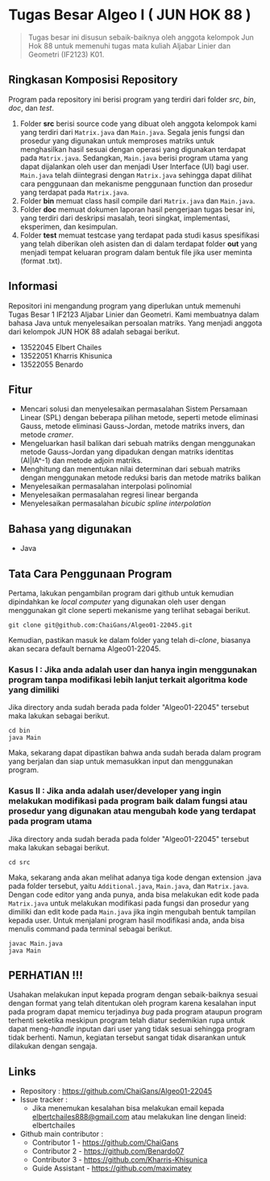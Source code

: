 # Tugas Besar Algeo I ( JUN HOK 88 )
> Tugas besar ini disusun sebaik-baiknya oleh anggota kelompok Jun Hok 88 untuk memenuhi tugas mata kuliah Aljabar Linier dan Geometri (IF2123) K01.

## Ringkasan Komposisi Repository
Program pada repository ini berisi program yang terdiri dari folder _src_, _bin_, _doc_, dan _test_.
1. Folder **src** berisi source code yang dibuat oleh anggota kelompok kami yang terdiri dari `Matrix.java` dan `Main.java`. Segala jenis fungsi dan prosedur yang digunakan untuk memproses matriks untuk menghasilkan hasil sesuai dengan operasi yang digunakan terdapat pada `Matrix.java`. Sedangkan, `Main.java` berisi program utama yang dapat dijalankan oleh user dan menjadi User Interface (UI) bagi user. `Main.java` telah diintegrasi dengan `Matrix.java` sehingga dapat dilihat cara penggunaan dan mekanisme penggunaan function dan prosedur yang terdapat pada `Matrix.java`.
2. Folder **bin** memuat class hasil compile dari `Matrix.java` dan `Main.java`.
3. Folder **doc** memuat dokumen laporan hasil pengerjaan tugas besar ini, yang terdiri dari deskripsi masalah, teori singkat, implementasi, eksperimen, dan kesimpulan.
4. Folder **test** memuat testcase yang terdapat pada studi kasus spesifikasi yang telah diberikan oleh asisten dan di dalam terdapat folder **out** yang menjadi tempat keluaran program dalam bentuk file jika user meminta (format .txt).
   
## Informasi
Repositori ini mengandung program yang diperlukan untuk memenuhi Tugas Besar 1 IF2123 Aljabar Linier dan Geometri. Kami membuatnya dalam bahasa Java untuk menyelesaikan persoalan matriks. Yang menjadi anggota dari kelompok JUN HOK 88 adalah sebagai berikut.
- 13522045 Elbert Chailes
- 13522051 Kharris Khisunica
- 13522055 Benardo

## Fitur
- Mencari solusi dan menyelesaikan permasalahan Sistem Persamaan Linear (SPL) dengan beberapa pilihan metode, seperti metode eliminasi Gauss, metode eliminasi Gauss-Jordan, metode matriks invers, dan metode _cramer_.
- Mengeluarkan hasil balikan dari sebuah matriks dengan menggunakan metode Gauss-Jordan yang dipadukan dengan matriks identitas (AI|IA^-1) dan metode adjoin matriks.
- Menghitung dan menentukan nilai determinan dari sebuah matriks dengan menggunakan metode reduksi baris dan metode matriks balikan
- Menyelesaikan permasalahan interpolasi polinomial
- Menyelesaikan permasalahan regresi linear berganda
- Menyelesaikan permasalahan _bicubic spline interpolation_

## Bahasa yang digunakan
- Java

## Tata Cara Penggunaan Program
Pertama, lakukan pengambilan program dari github untuk kemudian dipindahkan ke _local computer_ yang digunakan oleh user dengan menggunakan git clone seperti mekanisme yang terlihat sebagai berikut.
```shell
git clone git@github.com:ChaiGans/Algeo01-22045.git
```
Kemudian, pastikan masuk ke dalam folder yang telah di-_clone_, biasanya akan secara default bernama Algeo01-22045.

### Kasus I : Jika anda adalah user dan hanya ingin menggunakan program tanpa modifikasi lebih lanjut terkait algoritma kode yang dimiliki
Jika directory anda sudah berada pada folder "Algeo01-22045" tersebut maka lakukan sebagai berikut.
```shell
cd bin
java Main
```
Maka, sekarang dapat dipastikan bahwa anda sudah berada dalam program yang berjalan dan siap untuk memasukkan input dan menggunakan program.

### Kasus II : Jika anda adalah user/developer yang ingin melakukan modifikasi pada program baik dalam fungsi atau prosedur yang digunakan atau mengubah kode yang terdapat pada program utama
Jika directory anda sudah berada pada folder "Algeo01-22045" tersebut maka lakukan sebagai berikut.
```shell
cd src
```
Maka, sekarang anda akan melihat adanya tiga kode dengan extension .java pada folder tersebut, yaitu `Additional.java`, `Main.java`, dan `Matrix.java`. Dengan code editor yang anda punya, anda bisa melakukan edit kode pada `Matrix.java` untuk melakukan modifikasi pada fungsi dan prosedur yang dimiliki dan edit kode pada `Main.java` jika ingin mengubah bentuk tampilan kepada user. Untuk menjalani program hasil modifikasi anda, anda bisa menulis command pada terminal sebagai berikut.
```shell
javac Main.java
java Main
```

## PERHATIAN !!!
Usahakan melakukan input kepada program dengan sebaik-baiknya sesuai dengan format yang telah ditentukan oleh program karena kesalahan input pada program dapat memicu terjadinya _bug_ pada program ataupun program terhenti seketika meskipun program telah diatur sedemikian rupa untuk dapat meng-_handle_ inputan dari user yang tidak sesuai sehingga program tidak berhenti. Namun, kegiatan tersebut sangat tidak disarankan untuk dilakukan dengan sengaja.

## Links
- Repository : https://github.com/ChaiGans/Algeo01-22045
- Issue tracker :
   - Jika menemukan kesalahan bisa melakukan email kepada elbertchailes888@gmail.com atau melakukan line dengan lineid: elbertchailes
- Github main contributor :
   - Contributor 1 - https://github.com/ChaiGans
   - Contributor 2 - https://github.com/Benardo07
   - Contributor 3 - https://github.com/Kharris-Khisunica
   - Guide Assistant - https://github.com/maximatey
